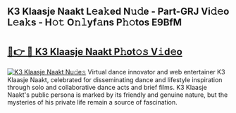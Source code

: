 ## K3 Klaasje Naakt L𝚎a𝚔ed N𝚞𝚍e - Part-GRJ Vi𝚍𝚎o L𝚎a𝚔s - H𝚘𝚝 O𝚗𝚕yf𝚊ns P𝚑𝚘tos E9BfM

# <h2><a href="http://kfdo68.oniu.top/?m=K3+Klaasje+Naakt">🔗👉 🔴 K3 Klaasje Naakt P𝚑ot𝚘𝚜 V𝚒d𝚎o</a></h2>

[![K3 Klaasje Naakt Nu𝚍e𝚜](https://i.imgur.com/0qMVB7G.gif)](http://kfdo68.oniu.top/?m=K3+Klaasje+Naakt)
Virtual dance innovator and web entertainer K3 Klaasje Naakt, celebrated for disseminating dance and lifestyle inspiration through solo and collaborative dance acts and brief films. K3 Klaasje Naakt's public persona is marked by its friendly and genuine nature, but the mysteries of his private life remain a source of fascination.  
